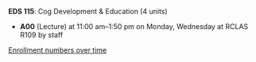 **EDS 115**: Cog Development & Education (4 units)

- **A00** (Lecture) at 11:00 am–1:50 pm on Monday, Wednesday at RCLAS R109 by staff

[Enrollment numbers over time](./EDS115.tsv)
